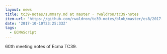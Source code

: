```yaml
---
layout: news
title: tc39-notes/summary.md at master · rwaldron/tc39-notes
item-url: 'https://github.com/rwaldron/tc39-notes/blob/master/es8/2017-09/summary.md'
date: '2017-10-10T23:25:33Z'
tags:
  - ECMAScript
---
```

60th meeting notes of Ecma TC39.
